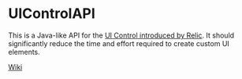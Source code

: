# UIControlAPI
This is a Java-like API for the [UI Control introduced by Relic](http://modding.companyofheroes.com/scripting-ui). It should significantly reduce the time and effort required to create custom UI elements.

[Wiki](https://github.com/eliw00d/UIControlAPI/wiki)
